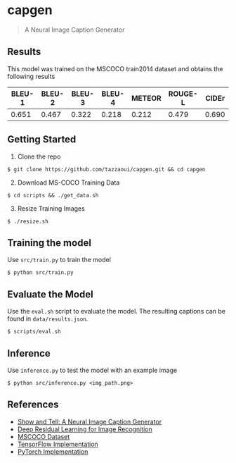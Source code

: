 # capgen
> A Neural Image Caption Generator


## Results

This model was trained on the MSCOCO train2014 dataset and obtains the following results

| BLEU-1 | BLEU-2 | BLEU-3 | BLEU-4 | METEOR | ROUGE-L | CIDEr|
| ---| --- | --- | --- | --- | --- | ---| 
| 0.651 | 0.467 | 0.322 | 0.218 | 0.212 | 0.479 | 0.690|


## Getting Started

  1. Clone the repo

    $ git clone https://github.com/tazzaoui/capgen.git && cd capgen

  2. Download MS-COCO Training Data

    $ cd scripts && ./get_data.sh

  3. Resize Training Images

    $ ./resize.sh

## Training the model 

Use `src/train.py` to train the model

`$ python src/train.py`


## Evaluate the Model

Use the `eval.sh` script to evaluate the model. The resulting captions can be found in `data/results.json`.

`$ scripts/eval.sh`

## Inference

Use `inference.py` to test the model with an example image

`$ python src/inference.py <img_path.png>`


## References
* <a href="https://arxiv.org/pdf/1411.4555.pdf">Show and Tell: A Neural Image Caption Generator</a>
* <a href="https://arxiv.org/abs/1512.03385" >Deep Residual Learning for Image Recognition</a>
* <a href="http://cocodataset.org/#home"> MSCOCO Dataset</a>
* <a href="https://github.com/lyatdawn/Show-and-Tell">TensorFlow Implementation</a>
* <a href="https://github.com/yunjey/pytorch-tutorial/tree/master/tutorials/03-advanced/image_captioning"> PyTorch Implementation</a>
